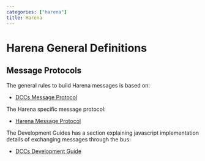 ```yaml
---
categories: ["harena"]
title: Harena
---
```


# Harena General Definitions

## Message Protocols

The general rules to build Harena messages is based on:
* [DCCs Message Protocol](/harena-docs/dccs/message/)

The Harena specific message protocol:
* [Harena Message Protocol](message/)

The Development Guides has a section explaining javascript implementation details of exchanging messages through the bus:
* [DCCs Development Guide](/harena-docs/dccs/development/)
